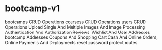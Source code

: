 # bootcamp-v1
bootcamps CRUD Operations
coursess CRUD Operations
users CRUD Operations
Upload Single And Multiple Images And Image Processing
Authentication And Authorization
Reviews, Wishlist And User Addresses
bootcamp Addresses
Coupons And Shopping Cart
Cash And Online Orders, Online Payments And Deployments
reset password
protect routes
